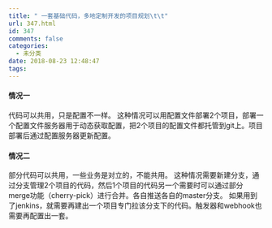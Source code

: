 ```yaml
---
title: " 一套基础代码，多地定制开发的项目规划\t\t"
url: 347.html
id: 347
comments: false
categories:
  - 未分类
date: 2018-08-23 12:48:47
tags:
---
```


#### 情况一

代码可以共用，只是配置不一样。 这种情况可以用配置文件部署2个项目，部署一个配置文件服务器用于动态获取配置，把2个项目的配置文件都托管到git上。项目部署后通过配置服务器更新配置。

#### 情况二

部分代码可以共用，一些业务是对立的，不能共用。 这种情况需要新建分支，通过分支管理2个项目的代码，然后1个项目的代码另一个需要时可以通过部分merge功能（cherry-pick）进行合并。各自推送各自的master分支。 如果用到了jenkins，就需要再建出一个项目专门拉该分支下的代码。触发器和webhook也需要再配置出一套。